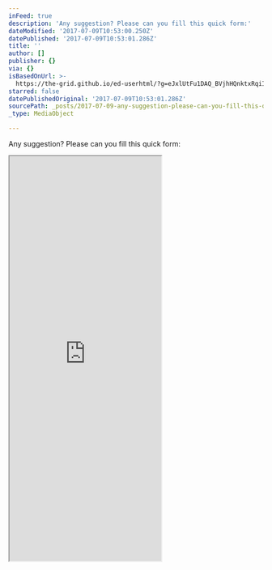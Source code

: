 ```yaml
---
inFeed: true
description: 'Any suggestion? Please can you fill this quick form:'
dateModified: '2017-07-09T10:53:00.250Z'
datePublished: '2017-07-09T10:53:01.286Z'
title: ''
author: []
publisher: {}
via: {}
isBasedOnUrl: >-
  https://the-grid.github.io/ed-userhtml/?g=eJxlUtFu1DAQ_BVjhHQnktxRqiIll0pURQKpVDzwhtBpY2-S7Tl26vX1Lq367zhJCxTevOPx7sx6NiCUAeZShqHH2vku5RY8imofgrNStB7rUrYh9JyvVuw4OGeyZ3KmXLcKbvXtyn5ttRQaAqSd01hK7eGAfuupaYMUHAYzgsS9gSEna8hiWhmndkXAY0g1KuchkLO5dRaLCtSu8W5vdaqccT5_fXL24fLyspirQ0sBC7X3HIvekQ3oi9rZkNbQkRnyz2juMJCC5KMnMAmD5ZTRUz3TmO4xPzntj8WkpMVRZ362jsCkBww1Nlc4Ne7AN2TzdfE3rQetyTZ5PIvTEaic1-hTD5r2nL8foQ6O6YF0aPN36_WbYlKdcg8Ko8uDh75wd-hr4w55S1qjnYf_BtEY6pl41nyYp1fO6CIW1Y6i3clM51xoRzFgQ3RLwBgpnbtPHR__5TQeBlZgsJAiRGcYSrmtDNidPL-CvVWt6FBsVnAuNqw89eFcLOqIj7-zWIoHcQde3HJyw8ltwokutVP7Lq4qEQ2VOosdPxkcgYvhi06EwggqjxDwCY_E8ILIF8N3aK6hw0SQfkrjNiZsO8VRJqL6k0LsKtQvMygLQfXiVUNZNGYWOiG9XD6IGy4VPkNyNiOXRcSzOIX0dGKvyuqtnLvecGx1Wzbhv1c_1j_jTdZHOTZcx4xnZGOgwsWoAhfjMpbiUTwu44o2q6fF_QINyDWK
starred: false
datePublishedOriginal: '2017-07-09T10:53:01.286Z'
sourcePath: _posts/2017-07-09-any-suggestion-please-can-you-fill-this-quick-form.md
_type: MediaObject

---
```

Any suggestion? Please can you fill this quick form:

<iframe src="https://the-grid.github.io/ed-userhtml/?g=eJxlUtFu1DAQ_BVjhHQnktxRqiIll0pURQKpVDzwhtBpY2-S7Tl26vX1Lq367zhJCxTevOPx7sx6NiCUAeZShqHH2vku5RY8imofgrNStB7rUrYh9JyvVuw4OGeyZ3KmXLcKbvXtyn5ttRQaAqSd01hK7eGAfuupaYMUHAYzgsS9gSEna8hiWhmndkXAY0g1KuchkLO5dRaLCtSu8W5vdaqccT5_fXL24fLyspirQ0sBC7X3HIvekQ3oi9rZkNbQkRnyz2juMJCC5KMnMAmD5ZTRUz3TmO4xPzntj8WkpMVRZ362jsCkBww1Nlc4Ne7AN2TzdfE3rQetyTZ5PIvTEaic1-hTD5r2nL8foQ6O6YF0aPN36_WbYlKdcg8Ko8uDh75wd-hr4w55S1qjnYf_BtEY6pl41nyYp1fO6CIW1Y6i3clM51xoRzFgQ3RLwBgpnbtPHR__5TQeBlZgsJAiRGcYSrmtDNidPL-CvVWt6FBsVnAuNqw89eFcLOqIj7-zWIoHcQde3HJyw8ltwokutVP7Lq4qEQ2VOosdPxkcgYvhi06EwggqjxDwCY_E8ILIF8N3aK6hw0SQfkrjNiZsO8VRJqL6k0LsKtQvMygLQfXiVUNZNGYWOiG9XD6IGy4VPkNyNiOXRcSzOIX0dGKvyuqtnLvecGx1Wzbhv1c_1j_jTdZHOTZcx4xnZGOgwsWoAhfjMpbiUTwu44o2q6fF_QINyDWK" height="800" style=""></iframe>